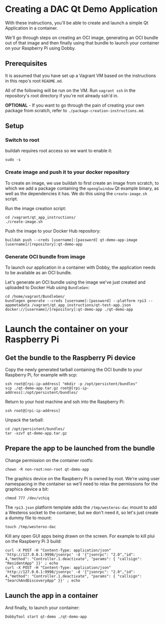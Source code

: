# Creating a DAC Qt Demo Application

With these instructions, you'll be able to create and launch a simple Qt Application in a container.

We'll go through steps on creating an OCI image, generating an OCI bundle out of that image and then finally using that bundle to launch your container on your Raspberry Pi using Dobby.

## Prerequisites

It is assumed that you have set up a Vagrant VM based on the instructions in this repo's root `README.md`.

All of the following will be run on the VM. Run `vagrant ssh` in the repository's root directory if you're not already ssh'd in.

**OPTIONAL** - If you want to go through the pain of creating your own package from scratch, refer to `./package-creation-instructions.md`.

## Setup

### Switch to root

buildah requires root access so we want to enable it:
```
sudo -s
```

### Create image and push it to your docker repository

To create an image, we use buildah to first create an image from scratch, to which we add a package containing the `openglwindow` Qt example binary, as well as the dependencies it has. We do this using the `create-image.sh` script.

Run the image creation script:
```
cd /vagrant/qt_app_instructions/
./create-image.sh
```

Push the image to your Docker Hub repository:
```
buildah push --creds [username]:[password] qt-demo-app-image [username]/[repository]:qt-demo-app
```

### Generate OCI bundle from image

To launch our application in a container with Dobby, the application needs to be available as an OCI bundle.

Let's generate an OCI bundle using the image we've just created and uploaded to Docker Hub using `BundleGen`:
```
cd /home/vagrant/BundleGen/
bundlegen generate --creds [username]:[password] --platform rpi3 --appmetadata /vagrant/qt_app_instructions/qt-test-app.json docker://[username]/[repository]:qt-demo-app ./qt-demo-app
```


# Launch the container on your Raspberry Pi

## Get the bundle to the Raspberry Pi device

Copy the newly generated tarball containing the OCI bundle to your Raspberry Pi, for example with scp:
```
ssh root@[rpi-ip-address] "mkdir -p /opt/persistent/bundles"
scp ./qt-demo-app.tar.gz root@[rpi-ip-address]:/opt/persistent/bundles/
```

Return to your host machine and ssh into the Raspberry Pi:
```
ssh root@[rpi-ip-address]
```

Unpack the tarball:
```
cd /opt/persistent/bundles/
tar -xzvf qt-demo-app.tar.gz
```

## Prepare the app to be launched from the bundle

Change permission on the container rootfs:
```
chown -R non-root:non-root qt-demo-app
```

The graphics device on the Raspberry Pi is owned by root. We're using user namespacing in the container so we'll need to relax the permissions for the graphics device a bit:
```
chmod 777 /dev/vchiq
```

The `rpi3.json` platform template adds the `/tmp/westeros-dac` mount to add a Westeros socket to the container, but we don't need it, so let's just create a dummy file to mount:
```
touch /tmp/westeros-dac
```

Kill any open GUI apps being drawn on the screen. For example to kill plui on the Raspberry Pi 3 build:
```
curl -X POST -H "Content-Type: application/json" 'http://127.0.0.1:9998/jsonrpc' -d '{"jsonrpc": "2.0","id": 4,"method": "Controller.1.deactivate", "params": { "callsign": "ResidentApp" }}' ; echo
curl -X POST -H "Content-Type: application/json" 'http://127.0.0.1:9998/jsonrpc' -d '{"jsonrpc": "2.0","id": 4,"method": "Controller.1.deactivate", "params": { "callsign": "SearchAndDiscoveryApp" }}' ; echo
```

## Launch the app in a container

And finally, to launch your container:
```
DobbyTool start qt-demo ./qt-demo-app
```
